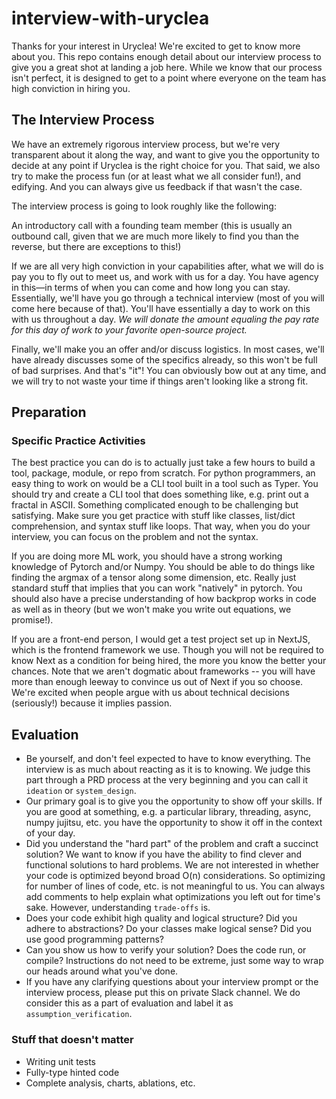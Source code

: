 # interview-with-uryclea
Thanks for your interest in Uryclea! We're excited to get to know more about you. This repo contains enough detail about our interview process to give you a great shot at landing a job here. While we know that our process isn't perfect, it is designed to get to a point where everyone on the team has high conviction in hiring you.

## The Interview Process
We have an extremely rigorous interview process, but we're very transparent about it along the way, and want to give you the opportunity to decide at any point if Uryclea is the right choice for you. That said, we also try to make the process fun (or at least what we all consider fun!), and edifying. And you can always give us feedback if that wasn't the case.

The interview process is going to look roughly like the following:

An introductory call with a founding team member (this is usually an outbound call, given that we are much more likely to find you than the reverse, but there are exceptions to this!)

If we are all very high conviction in your capabilities after, what we will do is pay you to fly out to meet us, and work with us for a day. You have agency in this—in terms of when you can come and how long you can stay. Essentially, we'll have you go through a technical interview (most of you will come here because of that). You'll have essentially a day to work on this with us throughout a day. *We will donate the amount equaling the pay rate for this day of work to your favorite open-source project.*

Finally, we'll make you an offer and/or discuss logistics. In most cases, we'll have already discusses some of the specifics already, so this won't be full of bad surprises.
And that's "it"! You can obviously bow out at any time, and we will try to not waste your time if things aren't looking like a strong fit.

## Preparation

### Specific Practice Activities
The best practice you can do is to actually just take a few hours to build a tool, package, module, or repo from scratch. For python programmers, an easy thing to work on would be a CLI tool built in a tool such as Typer. You should try and create a CLI tool that does something like, e.g. print out a fractal in ASCII. Something complicated enough to be challenging but satisfying. Make sure you get practice with stuff like classes, list/dict comprehension, and syntax stuff like loops. That way, when you do your interview, you can focus on the problem and not the syntax.

If you are doing more ML work, you should have a strong working knowledge of Pytorch and/or Numpy. You should be able to do things like finding the argmax of a tensor along some dimension, etc. Really just standard stuff that implies that you can work "natively" in pytorch. You should also have a precise understanding of how backprop works in code as well as in theory (but we won't make you write out equations, we promise!).

If you are a front-end person, I would get a test project set up in NextJS, which is the frontend framework we use. Though you will not be required to know Next as a condition for being hired, the more you know the better your chances. Note that we aren't dogmatic about frameworks -- you will have more than enough leeway to convince us out of Next if you so choose. We're excited when people argue with us about technical decisions (seriously!) because it implies passion.

## Evaluation
- Be yourself, and don't feel expected to have to know everything. The interview is as much about reacting as it is to knowing. We judge this part through a PRD process at the very beginning and you can call it `ideation` or `system_design`.
- Our primary goal is to give you the opportunity to show off your skills. If you are good at something, e.g. a particular library, threading, async, numpy jujitsu, etc. you have the opportunity to show it off in the context of your day. 
- Did you understand the "hard part" of the problem and craft a succinct solution? We want to know if you have the ability to find clever and functional solutions to hard problems. We are not interested in whether your code is optimized beyond broad O(n) considerations. So optimizing for number of lines of code, etc. is not meaningful to us. You can always add comments to help explain what optimizations you left out for time's sake. However, understanding `trade-offs` is.
- Does your code exhibit high quality and logical structure? Did you adhere to abstractions? Do your classes make logical sense? Did you use good programming patterns?
- Can you show us how to verify your solution? Does the code run, or compile? Instructions do not need to be extreme, just some way to wrap our heads around what you've done.
- If you have any clarifying questions about your interview prompt or the interview process, please put this on private Slack channel. We do consider this as a part of evaluation and label it as `assumption_verification`.

### Stuff that doesn't matter
- Writing unit tests
- Fully-type hinted code
- Complete analysis, charts, ablations, etc.
